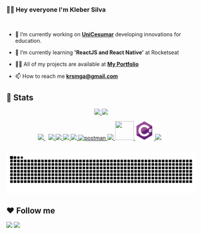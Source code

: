 ### 👋👋 Hey everyone I'm Kleber Silva
<br>
  
- 🔭 I’m currently working on **[UniCesumar](https://www.unicesumar.edu.br/home/)** developing innovations for education.

- 🌱 I’m currently learning **'ReactJS and React Native'** at Rocketseat

- 👨‍💻 All of my projects are available at **[My Portfolio](https://klebersilva.com.br)**

- 📫 How to reach me **krsmga@gmail.com**

## 🚀 Stats

<div align="center">
  <a href="https://github.com/krsmga">
  <img height="180em" src="https://github-readme-stats.vercel.app/api?username=krsmga&show_icons=true&theme=merko&include_all_commits=true&count_private=true"/>
  <img height="180em" src="https://github-readme-stats.vercel.app/api/top-langs/?username=krsmga&layout=compact&langs_count=7&theme=merko"/>
</div>
  
<p align="center"> 
  <a style="padding-right:8px;" href="https://www.mysql.com/" target="_blank"> <img src="https://img.icons8.com/fluent/50/000000/mysql-logo.png"/> </a> 
  <a href="https://reactjs.org/" target="_blank"> <img src="https://img.icons8.com/color/48/000000/react-native.png"/> </a>
  <a href="https://www.w3.org/html/" target="_blank"> <img src="https://img.icons8.com/color/48/000000/html-5.png"/> </a> 
  <a href="https://www.w3schools.com/css/" target="_blank"> <img src="https://img.icons8.com/color/48/000000/css3.png"/> </a> 
  <a href="https://www.python.org" target="_blank"> <img src="https://img.icons8.com/color/48/000000/python.png"/> </a>     
  <a href="https://postman.com" target="_blank"> <img src="https://www.vectorlogo.zone/logos/getpostman/getpostman-icon.svg" alt="postman" width="45" height="45"/> </a>   
  <a href="https://git-scm.com/" target="_blank"> <img src="https://img.icons8.com/color/48/000000/git.png"/> </a> 
  <a href="https://unity.com/" target="_blank"> <img height="50" width="50" src="https://icon-library.com/images/unity-icon/unity-icon-5.jpg"> </a> 
  <a href="https://unity.com/" target="_blank"> <img height="50" width="50" src="https://raw.githubusercontent.com/devicons/devicon/master/icons/csharp/csharp-original.svg"> </a>
  <a style="padding-right:8px;" href="https://nodejs.org" target="_blank"> <img src="https://img.icons8.com/color/48/000000/nodejs.png"/> </a>   
</p>

##
  
![Snake animation](https://github.com/krsmga/krsmga/blob/output/github-contribution-grid-snake.svg)
  
## ❤ Follow me  
<p align="left">
  <a href = "https://www.linkedin.com/in/kleber-ribeiro-da-silva/"><img src="https://img.icons8.com/fluent/48/000000/linkedin.png"/></a>
  <a href = "https://www.instagram.com/klebersilvadev/"><img src="https://img.icons8.com/fluent/48/000000/instagram-new.png"/></a>
</p>  

